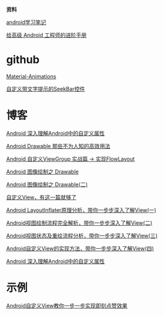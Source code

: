 **资料**

[android学习笔记](https://github.com/GcsSloop/AndroidNote)

[给高级 Android 工程师的进阶手册](https://hencoder.com/)

# github

[Material-Animations](https://github.com/lgvalle/Material-Animations)

[自定义带文字提示的SeekBar控件](https://github.com/alidili/Demos/tree/master/IndicatorSeekBarDemo)

# 博客

[Android 深入理解Android中的自定义属性](https://blog.csdn.net/lmj623565791/article/details/45022631)

[Android Drawable 那些不为人知的高效用法](https://blog.csdn.net/lmj623565791/article/details/43752383)

[Android 自定义ViewGroup 实战篇 -> 实现FlowLayout](https://blog.csdn.net/lmj623565791/article/details/38352503)

[Android 图像绘制之 Drawable](https://www.jianshu.com/p/4cd87e3c43d6)

[Android 图像绘制之 Drawable(二)](https://www.jianshu.com/p/4134e2352d65)

[自定义View，有这一篇就够了](https://www.jianshu.com/p/c84693096e41)

[Android LayoutInflater原理分析，带你一步步深入了解View(一)](https://blog.csdn.net/guolin_blog/article/details/12921889)

[Android视图绘制流程完全解析，带你一步步深入了解View(二)](https://blog.csdn.net/guolin_blog/article/details/16330267)

[Android视图状态及重绘流程分析，带你一步步深入了解View(三)](https://blog.csdn.net/guolin_blog/article/details/17045157)

[Android自定义View的实现方法，带你一步步深入了解View(四)](https://blog.csdn.net/guolin_blog/article/details/17357967)

[
Android 深入理解Android中的自定义属性](https://blog.csdn.net/lmj623565791/article/details/45022631)

# 示例

[Android自定义View教你一步一步实现即刻点赞效果](https://juejin.im/post/5c2190fbf265da615f774a33)



